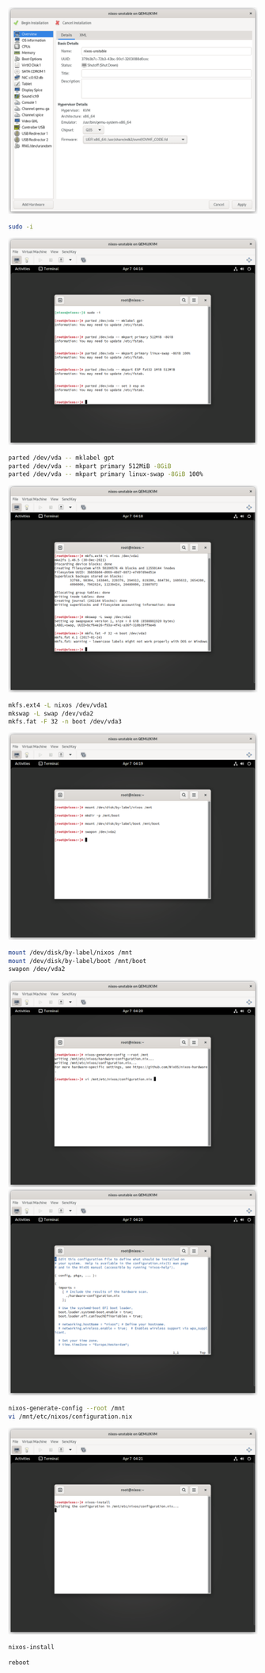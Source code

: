 ![](virtual-machine-manager-settings.png "")

```sh
sudo -i
```

![](nixos-parted.png "")

```sh
parted /dev/vda -- mklabel gpt
parted /dev/vda -- mkpart primary 512MiB -8GiB
parted /dev/vda -- mkpart primary linux-swap -8GiB 100%
```

![](nixos-formatting.png "")

```sh
mkfs.ext4 -L nixos /dev/vda1
mkswap -L swap /dev/vda2
mkfs.fat -F 32 -n boot /dev/vda3
```

![](nixos-installing.png "")

```sh
mount /dev/disk/by-label/nixos /mnt
mount /dev/disk/by-label/boot /mnt/boot
swapon /dev/vda2
```

![](nixos-config.png "")
![](nixos-config-2.png "")

```sh
nixos-generate-config --root /mnt
vi /mnt/etc/nixos/configuration.nix
```

![](nixos-install.png "")

```sh
nixos-install
```

```sh
reboot
```

